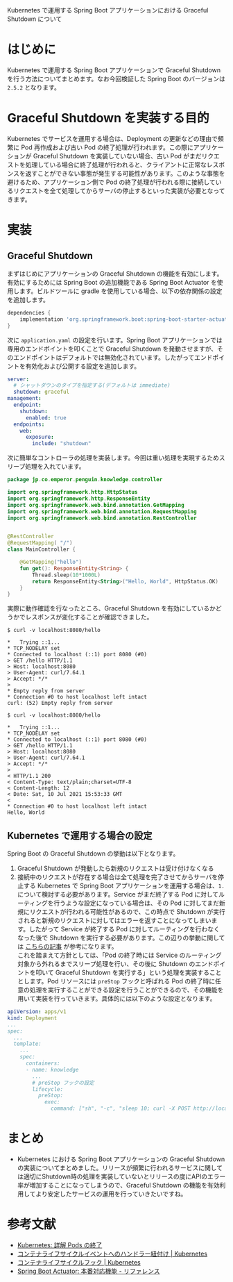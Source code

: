Kubernetes で運用する Spring Boot アプリケーションにおける Graceful Shutdown について

# はじめに
Kubernetes で運用する Spring Boot アプリケーションで Graceful Shutdown を行う方法についてまとめます。なお今回検証した Spring Boot のバージョンは `2.5.2` となります。

# Graceful Shutdown を実装する目的
Kubernetes でサービスを運用する場合は、Deployment の更新などの理由で頻繁に Pod 再作成および古い Pod の終了処理が行われます。この際にアプリケーションが Graceful Shutdown を実装していない場合、古い Pod がまだリクエストを処理している場合に終了処理が行われると、クライアントに正常なレスポンスを返すことができない事態が発生する可能性があります。このような事態を避けるため、アプリケーション側で Pod の終了処理が行われる際に接続しているリクエストを全て処理してからサーバの停止するといった実装が必要となってきます。

# 実装

## Graceful Shutdown
まずはじめにアプリケーションの Graceful Shutdown の機能を有効にします。有効にするためには Spring Boot の追加機能である Spring Boot Actuator を使用します。ビルドツールに gradle を使用している場合、以下の依存関係の設定を追加します。
```build.gradle
dependencies {
    implementation 'org.springframework.boot:spring-boot-starter-actuator'
}
```

次に `application.yaml` の設定を行います。Spring Boot アプリケーションでは専用のエンドポイントを叩くことで Graceful Shutdown を発動させますが、そのエンドポイントはデフォルトでは無効化されています。したがってエンドポイントを有効化および公開する設定を追加します。

```yaml:application.yaml
server:
  # シャットダウンのタイプを指定する(デフォルトは immediate)
  shutdown: graceful
management:
  endpoint:
    shutdown:
      enabled: true
  endpoints:
    web:
      exposure:
        include: "shutdown"
```

次に簡単なコントローラの処理を実装します。今回は重い処理を実現するためスリープ処理を入れています。

```kt:MailController.kt
package jp.co.emperor.penguin.knowledge.controller

import org.springframework.http.HttpStatus
import org.springframework.http.ResponseEntity
import org.springframework.web.bind.annotation.GetMapping
import org.springframework.web.bind.annotation.RequestMapping
import org.springframework.web.bind.annotation.RestController


@RestController
@RequestMapping( "/")
class MainController {

    @GetMapping("hello")
    fun get(): ResponseEntity<String> {
        Thread.sleep(10*1000L)
        return ResponseEntity<String>("Hello, World", HttpStatus.OK)
    }
}
```

実際に動作確認を行なったところ、Graceful Shutdown を有効にしているかどうかでレスポンスが変化することが確認できました。

```sh:Graceful Shutdown 無効時
$ curl -v localhost:8080/hello

*   Trying ::1...
* TCP_NODELAY set
* Connected to localhost (::1) port 8080 (#0)
> GET /hello HTTP/1.1
> Host: localhost:8080
> User-Agent: curl/7.64.1
> Accept: */*
>
* Empty reply from server
* Connection #0 to host localhost left intact
curl: (52) Empty reply from server
```

```sh:Graceful Shutdown 有効時
$ curl -v localhost:8080/hello

*   Trying ::1...
* TCP_NODELAY set
* Connected to localhost (::1) port 8080 (#0)
> GET /hello HTTP/1.1
> Host: localhost:8080
> User-Agent: curl/7.64.1
> Accept: */*
>
< HTTP/1.1 200
< Content-Type: text/plain;charset=UTF-8
< Content-Length: 12
< Date: Sat, 10 Jul 2021 15:53:33 GMT
<
* Connection #0 to host localhost left intact
Hello, World
```

## Kubernetes で運用する場合の設定
Spring Boot の Graceful Shutdown の挙動は以下となります。
1. Graceful Shutdown が発動したら新規のリクエストは受け付けなくなる
2. 接続中のリクエストが存在する場合は全て処理を完了させてからサーバを停止する
Kubernetes で Spring Boot アプリケーションを運用する場合は、`1.`について検討する必要があります。Service がまだ終了する Pod に対してルーティングを行うような設定になっている場合は、その Pod に対してまだ新規にリクエストが行われる可能性があるので、この時点で Shutdown が実行されると新規のリクエストに対してはエラーを返すことになってしまいます。したがって Service が終了する Pod に対してルーティングを行わなくなった後で Shutdown を実行する必要があります。この辺りの挙動に関しては [こちらの記事](https://qiita.com/superbrothers/items/3ac78daba3560ea406b2) が参考になります。<br>
これを踏まえて方針としては、「Pod の終了時には Service のルーティング対象から外れるまでスリープ処理を行い、その後に Shutdown のエンドポイントを叩いて Graceful Shutdown を実行する」という処理を実装することとします。Pod リソースには `preStop` フックと呼ばれる Pod の終了時に任意の処理を実行することができる設定を行うことができるので、その機能を用いて実装を行っていきます。具体的には以下のような設定となります。

```yaml:deployment.yaml
apiVersion: apps/v1
kind: Deployment
...
spec:
  ...
  template:
    ...
    spec:
      containers:
      - name: knowledge
        ...
        # preStop フックの設定
        lifecycle:
          preStop:
            exec:
              command: ["sh", "-c", "sleep 10; curl -X POST http://localhost:8080/actuator/shutdown"]
```

# まとめ
- Kubernetes における Spring Boot アプリケーションの Graceful Shutdown の実装についてまとめました。リリースが頻繁に行われるサービスに関しては適切にShutdown時の処理を実装していないとリリースの度にAPIのエラー率が増加することになってしまうので、Graceful Shutdown の機能を有効利用してより安定したサービスの運用を行っていきたいですね。

# 参考文献
- [Kubernetes: 詳解 Pods の終了](https://qiita.com/superbrothers/items/3ac78daba3560ea406b2)
- [コンテナライフサイクルイベントへのハンドラー紐付け | Kubernetes](https://kubernetes.io/ja/docs/tasks/configure-pod-container/attach-handler-lifecycle-event/)
- [コンテナライフサイクルフック | Kubernetes](https://kubernetes.io/ja/docs/concepts/containers/container-lifecycle-hooks/)
- [Spring Boot Actuator: 本番対応機能 - リファレンス](https://spring.pleiades.io/spring-boot/docs/current/reference/html/actuator.html)

